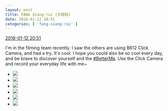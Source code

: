 ```yaml
---
layout: post
title: FANG Xiang-rui (方翔锐)
date: 2018-01-12 20:51
categories: [ 'fang-xiang-rui' ]
---
```


<div class="weibo-info">
  <a href="https://weibo.com/6117583008/FE3BZasWu">2018-01-12 20:51</a>
</div>

I'm in the filming team recently. I saw the others are using B612 Click Camera, and had a try. It's cool. I hope you could also be so cool every day, and be brave to discover yourself and the [#BetterMe](https://weibo.com/p/100808a75ed572b15a196064ccdc97bf71f851). Use the Click Camera and record your everyday life with me~

<!-- more -->

<ul class="weibo-pic-list-2">
  <li class="weibo-pic">
    <a href="https://g.us.sinaimg.cn/002ilolClx07hk7xZK8o010402000bJv0k01.mp4?Expires=1515922093&amp;ssig=FHek3z%2B%2Fag&amp;KID=unistore,video"><img src="//wx2.sinaimg.cn/thumb150/006G0KNGgy1fne2adwsd7g30dc0dcb2a.gif"/></a>
  </li>
  <li class="weibo-pic">
    <a href="https://g.us.sinaimg.cn/000ONVirlx07hk7ybV0s010402000exS0k01.mp4?Expires=1515922093&amp;ssig=KBYO%2B2Ed0B&amp;KID=unistore,video"><img src="//wx4.sinaimg.cn/thumb150/006G0KNGgy1fne2a97d55g30dc0dc7wi.gif"/></a>
  </li>
  <li class="weibo-pic">
    <a href="https://g.us.sinaimg.cn/004fA7Hdlx07hk7y38K4010402000q6f0k01.mp4?Expires=1515922093&amp;ssig=Zcam%2B1T%2Fo3&amp;KID=unistore,video"><img src="//wx2.sinaimg.cn/thumb150/006G0KNGgy1fne2ab8xb1g30dc0dcb2a.gif"/></a>
  </li>
  <li class="weibo-pic">
    <a href="//wx3.sinaimg.cn/mw690/006G0KNGgy1fne2a6o9a0j32c02c0qv6.jpg"><img src="//wx3.sinaimg.cn/thumb150/006G0KNGgy1fne2a6o9a0j32c02c0qv6.jpg"/></a>
  </li>
  <li class="weibo-pic">
    <a href="//wx3.sinaimg.cn/mw690/006G0KNGgy1fne2a0qgekj32c02c0b2a.jpg"><img src="//wx3.sinaimg.cn/thumb150/006G0KNGgy1fne2a0qgekj32c02c0b2a.jpg"/></a>
  </li>
  <li class="weibo-pic">
    <a href="//wx3.sinaimg.cn/mw690/006G0KNGgy1fne2a3ypl9j32c02c04qr.jpg"><img src="//wx3.sinaimg.cn/thumb150/006G0KNGgy1fne2a3ypl9j32c02c04qr.jpg"/></a>
  </li>
</ul>
